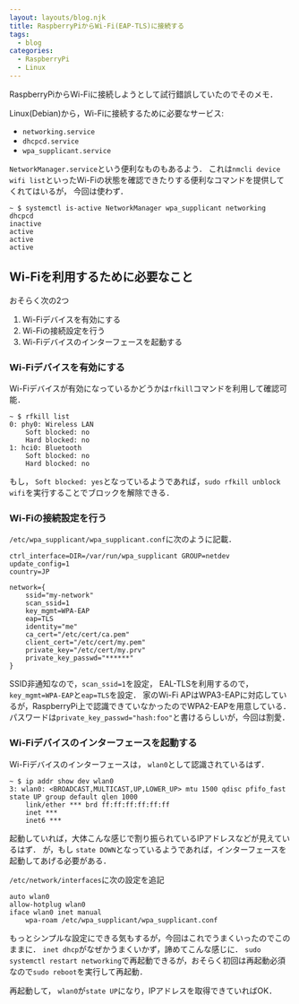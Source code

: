 ```yaml
---
layout: layouts/blog.njk
title: RaspberryPiからWi-Fi(EAP-TLS)に接続する
tags:
  - blog
categories:
  - RaspberryPi
  - Linux
---
```


RaspberryPiからWi-Fiに接続しようとして試行錯誤していたのでそのメモ．

Linux(Debian)から，Wi-Fiに接続するために必要なサービス:

- `networking.service`
- `dhcpcd.service`
- `wpa_supplicant.service`

`NetworkManager.service`という便利なものもあるよう．
これは`nmcli device wifi list`といったWi-Fiの状態を確認できたりする便利なコマンドを提供してくれてはいるが，
今回は使わず．

```text
~ $ systemctl is-active NetworkManager wpa_supplicant networking dhcpcd
inactive
active
active
active
```

## Wi-Fiを利用するために必要なこと

おそらく次の2つ

1. Wi-Fiデバイスを有効にする
2. Wi-Fiの接続設定を行う
3. Wi-Fiデバイスのインターフェースを起動する

### Wi-Fiデバイスを有効にする

Wi-Fiデバイスが有効になっているかどうかは`rfkill`コマンドを利用して確認可能．

```text
~ $ rfkill list
0: phy0: Wireless LAN
	Soft blocked: no
	Hard blocked: no
1: hci0: Bluetooth
	Soft blocked: no
	Hard blocked: no
```

もし，
`Soft blocked: yes`となっているようであれば，`sudo rfkill unblock wifi`を実行することでブロックを解除できる．

### Wi-Fiの接続設定を行う

`/etc/wpa_supplicant/wpa_supplicant.conf`に次のように記載．

```text
ctrl_interface=DIR=/var/run/wpa_supplicant GROUP=netdev
update_config=1
country=JP

network={
	ssid="my-network"
	scan_ssid=1
	key_mgmt=WPA-EAP
	eap=TLS
	identity="me"
	ca_cert="/etc/cert/ca.pem"
	client_cert="/etc/cert/my.pem"
	private_key="/etc/cert/my.prv"
	private_key_passwd="******"
}
```

SSID非通知なので，`scan_ssid=1`を設定， EAL-TLSを利用するので，
`key_mgmt=WPA-EAP`と`eap=TLS`を設定． 家のWi-Fi
APはWPA3-EAPに対応しているが，RaspberryPi上で認識できていなかったのでWPA2-EAPを用意している．
パスワードは`private_key_passwd="hash:foo"`と書けるらしいが，今回は割愛．

### Wi-Fiデバイスのインターフェースを起動する

Wi-Fiデバイスのインターフェースは， `wlan0`として認識されているはず．

```text
~ $ ip addr show dev wlan0
3: wlan0: <BROADCAST,MULTICAST,UP,LOWER_UP> mtu 1500 qdisc pfifo_fast state UP group default qlen 1000
    link/ether *** brd ff:ff:ff:ff:ff:ff
    inet ***
    inet6 ***
```

起動していれば，大体こんな感じで割り振られているIPアドレスなどが見えているはず．
が，もし
`state DOWN`となっているようであれば，インターフェースを起動してあげる必要がある．

`/etc/network/interfaces`に次の設定を追記

```text
auto wlan0
allow-hotplug wlan0
iface wlan0 inet manual
	wpa-roam /etc/wpa_supplicant/wpa_supplicant.conf
```

もっとシンプルな設定にできる気もするが，今回はこれでうまくいったのでこのままに．
`inet dhcp`がなぜかうまくいかず，諦めてこんな感じに．
`sudo systemctl restart networking`で再起動できるが，おそらく初回は再起動必須なので`sudo reboot`を実行して再起動．

再起動して， `wlan0`が`state UP`になり，IPアドレスを取得できていればOK．
